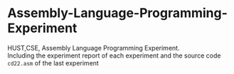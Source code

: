 # Assembly-Language-Programming-Experiment
HUST,CSE, Assembly Language Programming Experiment.  
Including the experiment report of each experiment and the source code `cd22.asm` of the last experiment
